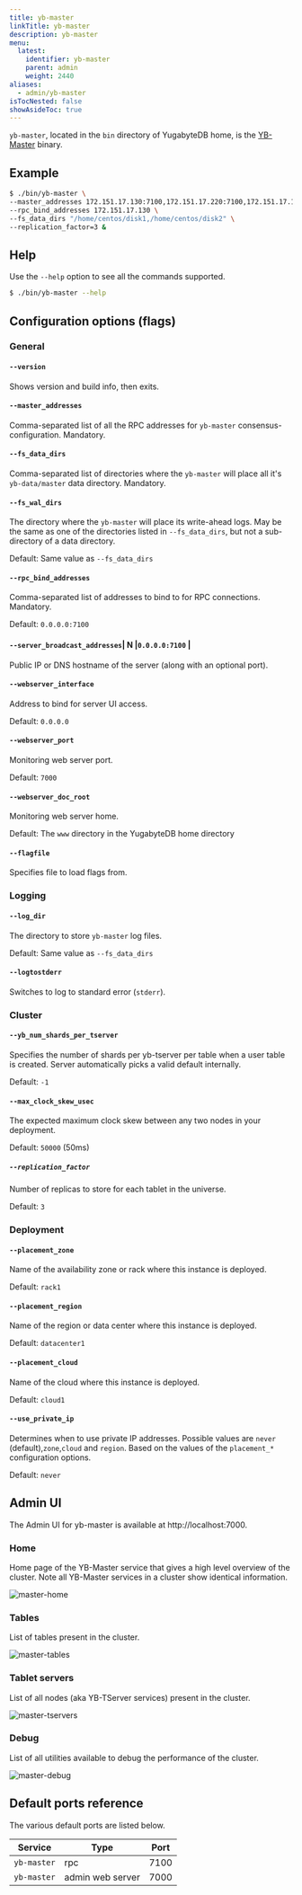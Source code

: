 ```yaml
---
title: yb-master
linkTitle: yb-master
description: yb-master
menu:
  latest:
    identifier: yb-master
    parent: admin
    weight: 2440
aliases:
  - admin/yb-master
isTocNested: false
showAsideToc: true
---
```


`yb-master`, located in the `bin` directory of YugabyteDB home, is the [YB-Master](../../architecture/concepts/universe/#yb-master-process) binary.

## Example

```sh
$ ./bin/yb-master \
--master_addresses 172.151.17.130:7100,172.151.17.220:7100,172.151.17.140:7100 \
--rpc_bind_addresses 172.151.17.130 \
--fs_data_dirs "/home/centos/disk1,/home/centos/disk2" \
--replication_factor=3 &
```

## Help

Use the `--help` option to see all the commands supported.

```sh
$ ./bin/yb-master --help
```

## Configuration options (flags)

### General

#### `--version`

Shows version and build info, then exits.

#### `--master_addresses`

Comma-separated list of all the RPC addresses for `yb-master` consensus-configuration. Mandatory.

#### `--fs_data_dirs`

Comma-separated list of directories where the `yb-master` will place all it's `yb-data/master` data directory. Mandatory.

#### `--fs_wal_dirs`

The directory where the `yb-master` will place its write-ahead logs. May be the same as one of the directories listed in `--fs_data_dirs`, but not a sub-directory of a data directory. 

Default: Same value as `--fs_data_dirs`

#### `--rpc_bind_addresses`

Comma-separated list of addresses to bind to for RPC connections. Mandatory.

Default: `0.0.0.0:7100`

#### `--server_broadcast_addresses`| N |`0.0.0.0:7100` | 

Public IP or DNS hostname of the server (along with an optional port).

#### `--webserver_interface`

Address to bind for server UI access.

Default: `0.0.0.0`

#### `--webserver_port`

Monitoring web server port.

Default: `7000`

#### `--webserver_doc_root`

Monitoring web server home.

Default: The `www` directory in the YugabyteDB home directory

#### `--flagfile`

Specifies file to load flags from.

### Logging

#### `--log_dir`

The directory to store `yb-master` log files.

Default: Same value as `--fs_data_dirs`

#### `--logtostderr`

Switches to log to standard error (`stderr`).

### Cluster

#### `--yb_num_shards_per_tserver`

Specifies the number of shards per yb-tserver per table when a user table is created. Server automatically picks a valid default internally.

Default: `-1`

#### `--max_clock_skew_usec`

The expected maximum clock skew between any two nodes in your deployment.

Default: `50000` (50ms)

##### `--replication_factor`

Number of replicas to store for each tablet in the universe.

Default: `3`

### Deployment

#### `--placement_zone`

Name of the availability zone or rack where this instance is deployed.

Default: `rack1`

#### `--placement_region`

Name of the region or data center where this instance is deployed.

Default: `datacenter1`

#### `--placement_cloud`

Name of the cloud where this instance is deployed.

Default: `cloud1`

#### `--use_private_ip`

Determines when to use private IP addresses. Possible values are `never` (default),`zone`,`cloud` and `region`. Based on the values of the `placement_*` configuration options.

Default: `never`

## Admin UI

The Admin UI for yb-master is available at http://localhost:7000.

### Home

Home page of the YB-Master service that gives a high level overview of the cluster. Note all YB-Master services in a cluster show identical information.

![master-home](/images/admin/master-home-binary-with-tables.png)

### Tables

List of tables present in the cluster.

![master-tables](/images/admin/master-tables.png)

### Tablet servers

List of all nodes (aka YB-TServer services) present in the cluster.

![master-tservers](/images/admin/master-tservers-list-binary-with-tablets.png)

### Debug

List of all utilities available to debug the performance of the cluster.

![master-debug](/images/admin/master-debug.png)

## Default ports reference

The various default ports are listed below.

Service | Type | Port
--------|------| -------
`yb-master` | rpc | 7100
`yb-master` | admin web server | 7000
